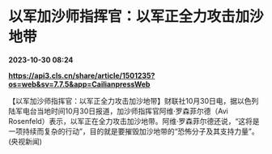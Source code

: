 # 以军加沙师指挥官：以军正全力攻击加沙地带

**2023-10-30 08:24**

**https://api3.cls.cn/share/article/1501235?os=web&sv=7.7.5&app=CailianpressWeb**

【以军加沙师指挥官：以军正全力攻击加沙地带】财联社10月30日电，据以色列陆军电台当地时间10月30日报道，加沙师指挥官阿维·罗森菲尔德（Avi Rosenfeld）表示，以军正在全力攻击加沙地带。阿维·罗森菲尔德还说，“这将是一项持续而复杂的行动”，目的就是要摧毁加沙地带的“恐怖分子及其支持力量”。 (央视新闻)
